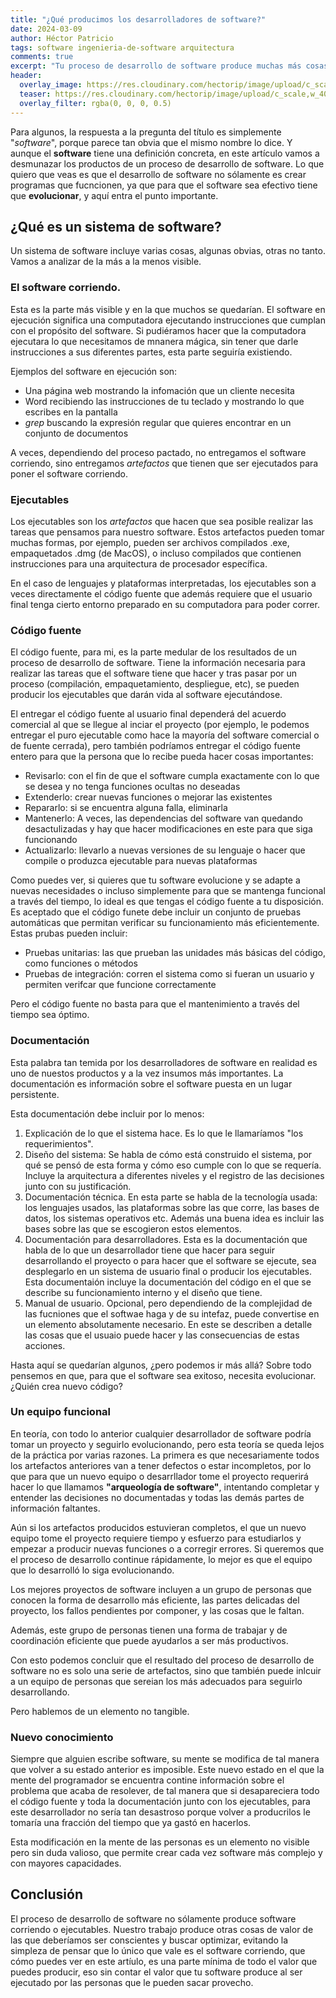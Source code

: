 ```yaml
---
title: "¿Qué producimos los desarrolladores de software?"
date: 2024-03-09
author: Héctor Patricio
tags: software ingenieria-de-software arquitectura
comments: true
excerpt: "Tu proceso de desarrollo de software produce muchas más cosas que sólamente software corriendo. En este artículo hablaremos de otros resultados de trabajo"
header:
  overlay_image: https://res.cloudinary.com/hectorip/image/upload/c_scale,w_1400/v1702186060/hunter-reilly-O7NHbnjrz94-unsplash_dntxcb.jpg
  teaser: https://res.cloudinary.com/hectorip/image/upload/c_scale,w_400/v1702186060/hunter-reilly-O7NHbnjrz94-unsplash_dntxcb.jpg
  overlay_filter: rgba(0, 0, 0, 0.5)
---
```


Para algunos, la respuesta a la pregunta del título es simplemente "_software_", porque parece tan obvia que el mismo nombre lo dice. Y aunque el **software** tiene una definición concreta, en este artículo vamos a desmunazar los productos de un proceso de desarrollo de software. Lo que quiero que veas es que el desarrollo de software no sólamente es crear programas que fucncionen, ya que para que el software sea efectivo tiene que **evolucionar**, y aquí entra el punto importante. 


## ¿Qué es un sistema de software?
Un sistema de software incluye varias cosas, algunas obvias, otras no tanto. Vamos a analizar de la más a la menos visible.

### El software corriendo.

Esta es la parte más visible y en la que muchos se quedarían. El software en 
ejecución significa una computadora ejecutando instrucciones que cumplan con 
el propósito del software. Si pudiéramos hacer que la computadora ejecutara lo 
que necesitamos de mnanera mágica, sin tener que darle instrucciones a sus 
diferentes partes, esta parte seguiría existiendo.

Ejemplos del software en ejecución son:

- Una página web mostrando la infomación que un cliente necesita
- Word recibiendo las instrucciones de tu teclado y mostrando lo que escribes en la pantalla
- _grep_ buscando la expresión regular que quieres encontrar en un conjunto de documentos

A veces, dependiendo del proceso pactado, no entregamos el software corriendo, sino entregamos
_artefactos_ que tienen que ser ejecutados para poner el software corriendo.

### Ejecutables
Los ejecutables son los _artefactos_ que hacen que sea posible realizar las tareas que 
pensamos para nuestro software. Estos artefactos pueden tomar muchas formas,
por ejemplo, pueden ser archivos compilados .exe, empaquetados .dmg (de MacOS),
o incluso compilados que contienen instrucciones para una arquitectura de procesador
específica.

En el caso de lenguajes y plataformas interpretadas, los ejecutables son a veces
directamente el código fuente que además requiere que el usuario final tenga
cierto entorno preparado en su computadora para poder correr.

### Código fuente
El código fuente, para mi, es la parte medular de los resultados de un proceso de desarrollo
de software. Tiene la información necesaria para realizar las tareas que el software
tiene que hacer y tras pasar por un proceso (compilación, empaquetamiento, despliegue, etc),
se pueden producir los ejecutables que darán vida al software ejecutándose.

El entregar el código fuente al usuario final dependerá del acuerdo comercial al que se 
llegue al inciar el proyecto (por ejemplo, le podemos entregar el puro ejecutable como hace
la mayoría del software comercial o de fuente cerrada), pero también podríamos entregar 
el código fuente entero para que la persona que lo recibe pueda hacer cosas importantes:

- Revisarlo: con el fin de que el software cumpla exactamente con lo que se desea y no tenga
funciones ocultas no deseadas
- Extenderlo: crear nuevas funciones o mejorar las existentes
- Repararlo: si se encuentra alguna falla, eliminarla
- Mantenerlo: A veces, las dependencias del software van quedando desactulizadas y hay que hacer
modificaciones en este para que siga funcionando
- Actualizarlo: llevarlo a nuevas versiones de su lenguaje o hacer que compile o produzca ejecutable
para nuevas plataformas 

Como puedes ver, si quieres que tu software evolucione y se adapte a nuevas necesidades o incluso
simplemente para que se mantenga funcional a través del tiempo, lo ideal es que tengas
el código fuente a tu disposición. Es aceptado que el código funete debe incluir un conjunto de pruebas
automáticas que permitan verificar su funcionamiento más eficientemente. Estas prubas pueden incluir:

- Pruebas unitarias: las que prueban las unidades más básicas del código, como funciones o métodos
- Pruebas de integración: corren el sistema como si fueran un usuario y permiten verifcar que funcione correctamente

Pero el código fuente no basta para que el mantenimiento a través del tiempo sea óptimo.


### Documentación
Esta palabra tan temida por los desarrolladores de software en realidad es uno de nuestos
productos y a la vez insumos más importantes. La documentación es información sobre el 
software puesta en un lugar persistente.

Esta documentación debe incluir por lo menos:

1. Explicación de lo que el sistema hace. Es lo que le llamaríamos "los requerimientos".
2. Diseño del sistema: Se habla de cómo está construido el sistema, por qué se pensó de esta forma y cómo
eso cumple con lo que se requería. Incluye la arquitectura a diferentes niveles y el registro de las decisiones
junto con su justificación.
3. Documentación técnica. En esta parte se habla de la tecnología usada: los lenguajes usados, las plataformas
sobre las que corre, las bases de datos, los sistemas operativos etc. Además una buena idea es incluir
las bases sobre las que se escogieron estos elementos.
4. Documentación para desarrolladores. Esta es la documentación que habla de lo que un desarrollador
tiene que hacer para seguir desarrollando el proyecto o para hacer que el software se ejecute, sea 
desplegarlo en un sistema de usuario final o producir los ejecutables. Esta documentaión incluye la 
documentación del código en el que se describe su funcionamiento interno y el diseño que tiene.
5. Manual de usuario. Opcional, pero dependiendo de la complejidad de las fucniones que el softwae haga
y de su intefaz, puede convertise en un elemento absolutamente necesario. En este se describen
a detalle las cosas que el usuaio puede hacer y las consecuencias de estas acciones.

Hasta aquí se quedarían algunos, ¿pero podemos ir más allá? Sobre todo pensemos en que, para que el software
sea exitoso, necesita evolucionar. ¿Quién crea nuevo código?

### Un equipo funcional
En teoría, con todo lo anterior cualquier desarrollador de software podría tomar un proyecto y seguirlo evolucionando,
pero esta teoría se queda lejos de la práctica por varias razones. La primera es que necesariamente
todos los artefactos anteriores van a tener defectos o estar incompletos, por lo que para que un nuevo
equipo o desarrllador tome el proyecto requerirá hacer lo que llamamos **"arqueología de software"**, intentando completar
y entender las decisiones no documentadas y todas las demás partes de información faltantes.

Aún si los artefactos producidos estuvieran completos, el que un nuevo equipo tome el proyecto requiere tiempo y
esfuerzo para estudiarlos y empezar a producir nuevas funciones o a corregir errores. Si queremos que 
el proceso de desarrollo continue rápidamente, lo mejor es que el equipo que lo desarrolló lo siga evolucionando.

Los mejores proyectos de software incluyen a un grupo de personas  que conocen la forma de desarrollo más 
eficiente, las partes delicadas del proyecto, los fallos pendientes por componer, y las cosas que le faltan.

Además, este grupo de personas tienen una forma de trabajar y de coordinación eficiente que puede ayudarlos
a ser más productivos.

Con esto podemos concluir que el resultado del proceso de desarrollo de software no es solo una serie de artefactos,
sino que también puede inlcuir a un equipo de personas que sereian los más adecuados para seguirlo desarrollando.

Pero hablemos de un elemento no tangible.


### Nuevo conocimiento

Siempre que alguien escribe software, su mente se modifica de tal manera que volver a su estado
anterior es imposible. Este nuevo estado en el que la mente del programador se encuentra
contine información sobre el problema que acaba de resolever, de tal manera que si 
desapareciera todo el código fuente y toda la documentación junto con los ejecutables, para 
este desarrollador no sería tan desastroso porque volver a producrilos le tomaría una 
fracción del tiempo que ya gastó en hacerlos.

Esta modificación en la mente de las personas es un elemento no visible pero sin duda valioso,
que permite crear cada vez software más complejo y con mayores capacidades.


## Conclusión
El proceso de desarrollo de software no sólamente produce software corriendo o ejecutables.
Nuestro trabajo produce otras cosas de valor de las que deberíamos ser conscientes y buscar 
optimizar, evitando la simpleza de pensar que lo único que vale es el software corriendo, que cómo puedes ver en este
artíulo, es una parte mínima de todo el valor que puedes producir, eso sin contar el valor que 
tu software produce al ser ejecutado por las personas que le pueden sacar provecho.
